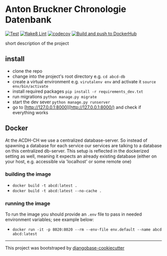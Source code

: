 # Anton Bruckner Chronologie Datenbank
[![Test](https://github.com/acdh-oeaw/abcd-db/actions/workflows/test.yml/badge.svg)](https://github.com/acdh-oeaw/abcd-db/actions/workflows/test.yml)
[![flake8 Lint](https://github.com/acdh-oeaw/abcd-db/actions/workflows/lint.yml/badge.svg)](https://github.com/acdh-oeaw/abcd-db/actions/workflows/lint.yml)
[![codecov](https://codecov.io/gh/acdh-oeaw/abcd-db/branch/master/graph/badge.svg?token=0068S12XV0)](https://codecov.io/gh/acdh-oeaw/abcd-db)
[![Build and push to DockerHub](https://github.com/acdh-oeaw/abcd-db/actions/workflows/build.yml/badge.svg)](https://github.com/acdh-oeaw/abcd-db/actions/workflows/build.yml)


short description of the project

## install

* clone the repo
* change into the project's root directory e.g. `cd abcd-db`
* create a virtual environment e.g. `virutalenv env` and activate it `source env/bin/activate`
* install required packages `pip install -r requirements_dev.txt`
* run migrations `python manage.py migrate`
* start the dev sever `python manage.py runserver`
* go to [http://127.0.0.1:8000](http://127.0.0.1:8000/) and check if everything works


## Docker

At the ACDH-CH we use a centralized database-server. So instead of spawning a database for each service our services are talking to a database on this centralized db-server. This setup is reflected in the dockerized setting as well, meaning it expects an already existing database (either on your host, e.g. accessible via 'localhost' or some remote one)

### building the image

* `docker build -t abcd:latest .`
* `docker build -t abcd:latest --no-cache .`


### running the image

To run the image you should provide an `.env` file to pass in needed environment variables; see example below:

* `docker run -it -p 8020:8020 --rm --env-file env.default --name abcd abcd:latest`

-----

This project was bootstraped by [djangobase-cookiecutter](https://github.com/acdh-oeaw/djangobase-cookiecutter)